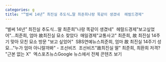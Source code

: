 ```yaml
---
categories: g
title: "“벌써 14년” 최진실 추도식…딸 최준희나랑 똑같이 생겼네  헤럴드경제"
---
```

“벌써 14년” 최진실 추도식…딸 최준희"나랑 똑같이 생겼네"&nbsp;&nbsp;헤럴드경제"보고싶었어"…최준희, 엄마 故최진실 묘소 찾았다&nbsp;&nbsp;매일경제"교통사고" 최준희, 故 최진실 14주기 맞아 모친 묘소 방문 "보고 싶었어"&nbsp;&nbsp;SBS연예뉴스최준희, 엄마 故 최진실 14주기 성묘…"누가 엄마 아니랄까봐" - 조선비즈&nbsp;&nbsp;조선비즈"故최진실 딸" 최준희, 최환희 저격? "근본 없는 X"&nbsp;&nbsp;엑스포츠뉴스Google 뉴스에서 전체 콘텐츠 보기